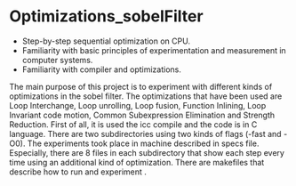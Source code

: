 # Optimizations_sobelFilter


- Step-by-step sequential optimization on CPU.
- Familiarity with basic principles of experimentation and measurement in computer systems.
- Familiarity with compiler and optimizations.

The main purpose of this project is to experiment with different kinds of optimizations in the sobel filter.
The optimizations that have been used are Loop Interchange, Loop unrolling, Loop fusion, Function Inlining, Loop Invariant code motion,
Common Subexpression Elimination and Strength Reduction. First of all, it is used the icc compile and the code is in C language. There are two subdirectories using two kinds of flags (-fast and -O0). The experiments took place in machine described in specs file. Especially, there are 8 files in each subdirectory that show each step every time using an additional kind of optimization. There are makefiles that describe how to run and experiment .
